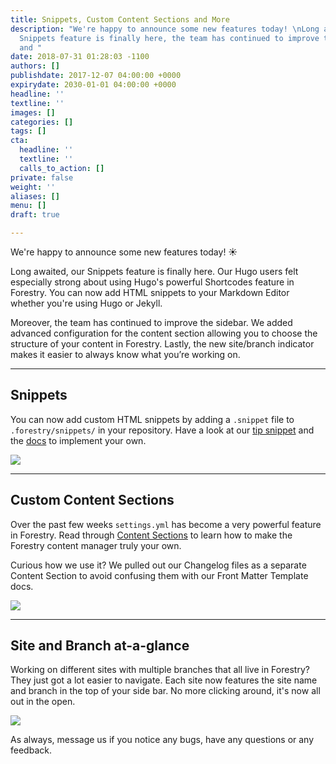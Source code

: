 ```yaml
---
title: Snippets, Custom Content Sections and More
description: "We're happy to announce some new features today! \nLong awaited, our
  Snippets feature is finally here, the team has continued to improve the sidebar
  and "
date: 2018-07-31 01:28:03 -1100
authors: []
publishdate: 2017-12-07 04:00:00 +0000
expirydate: 2030-01-01 04:00:00 +0000
headline: ''
textline: ''
images: []
categories: []
tags: []
cta:
  headline: ''
  textline: ''
  calls_to_action: []
private: false
weight: ''
aliases: []
menu: []
draft: true

---
```

We're happy to announce some new features today! ☀️

Long awaited, our Snippets feature is finally here. Our Hugo users felt especially strong about using Hugo's powerful Shortcodes feature in Forestry. You can now add HTML snippets to your Markdown Editor whether you're using Hugo or Jekyll.

Moreover, the team has continued to improve the sidebar. We added advanced configuration for the content section allowing you to choose the structure of your content in Forestry. Lastly, the new site/branch indicator makes it easier to always know what you’re working on.

***

## Snippets

You can now add custom HTML snippets by adding a `.snippet` file to `.forestry/snippets/` in your repository. Have a look at our [tip snippet](https://github.com/forestryio/forestry.io/blob/master/hugo/.forestry/snippets/tip.snippet) and the [docs](https://forestry.io/docs/settings/snippets/) to implement your own.

![](/uploads/2018/07/snippets.png)

***

## Custom Content Sections

Over the past few weeks `settings.yml` has become a very powerful feature in Forestry. Read through [Content Sections](https://forestry.io/docs/settings/content-sections/) to learn how to make the Forestry content manager truly your own. 

Curious how we use it? We pulled out our Changelog files as a separate Content Section to avoid confusing them with our Front Matter Template docs.

![](/uploads/2018/07/Create-sections.jpg)

***

## Site and Branch at-a-glance

Working on different sites with multiple branches that all live in Forestry? They just got a lot easier to navigate. Each site now features the site name and branch in the top of your side bar. No more clicking around, it's now all out in the open.

![](/uploads/2018/07/branch-and-repo.png)

As always, message us if you notice any bugs, have any questions or any feedback.